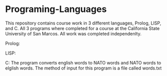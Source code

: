 # Programing-Languages
This repository contains course work in 3 different languages, Prolog, LISP, and C. All 3 programs
where completed for a course at the California State University of San Marcos. All work was completed independenlty.

Prolog:

LISP:

C: The program converts english words to NATO words and NATO words to elglish 
words. The method of input for this program is a file called words.txt

